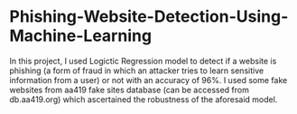 # Phishing-Website-Detection-Using-Machine-Learning
In this project, I used Logictic Regression model to detect if a website is phishing (a form of fraud in which an attacker tries to learn sensitive information from a user) or not with an accuracy of 96%. I used some fake websites from aa419 fake sites database (can be accessed from db.aa419.org) which ascertained the robustness of the aforesaid model.
